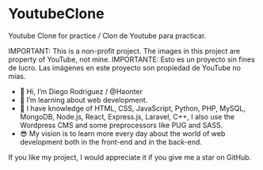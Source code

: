 # YoutubeClone
Youtube Clone for practice / Clon de Youtube para practicar.

IMPORTANT:
This is a non-profit project. 
The images in this project are property of YouTube, not mine.
IMPORTANTE:
Esto es un proyecto sin fines de lucro.
Las imágenes en este proyecto son propiedad de YouTube no mías.

- 👋 Hi, I’m Diego Rodriguez / @Haonter
- 👀 I’m learning about web development.
- 🧠 I have knowledge of HTML, CSS, JavaScript, Python, PHP, MySQL, MongoDB, Node.js, React, Express.js, Laravel, C++, I also use the Wordpress CMS and some preprocessors like PUG and SASS.
- 😎 My vision is to learn more every day about the world of web development both in the front-end and in the back-end.

If you like my project, I would appreciate it if you give me a star on GitHub.
